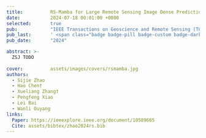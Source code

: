 ```yaml
---
title:          RS-Mamba for Large Remote Sensing Image Dense Prediction
date:           2024-07-18 00:01:00 +0800
selected:       true
pub:            "IEEE Transactions on Geoscience and Remote Sensing (TGRS) (SCI Q1 TOP, IF=7.5)"
pub_last:       ' <span class="badge badge-pill badge-custom badge-dark">Journal</span>'
pub_date:       "2024"

abstract: >-
  ZSJ TODO
  
cover:          assets/images/covers/rsmamba.jpg
authors:
  - Sijie Zhao
  - Hao Chen†
  - Xueliang Zhang†
  - Pengfeng Xiao
  - Lei Bai
  - Wanli Ouyang
links:
  Paper: https://ieeexplore.ieee.org/document/10589665
  Cite: assets/bibtex/zhao2024rs.bib
---
```

